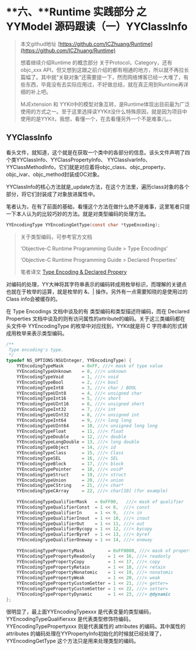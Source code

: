 # **六、**Runtime 实践部分 之 YYModel 源码跟读（一）YYClassInfo

> 本文githud地址 [https://github.com/ICZhuang/Runtime](https://github.com/ICZhuang/Runtime)
>
> 想着继续介绍Runtime 的概念部分 关于Protocol，Category，还有objc_xxx API，但又想到这跟之前介绍的都有相通的地方，所以就不再拉长篇幅了。其中就“关联对象”还需要提一下，然而网络博客已经一大堆了，有些东西，毕竟没有去实际应用过，不好做总结，就在真正用到Runtime再详细的补上吧。
>
> MJExtension 和 YYKit中的模型对象互转，是Runtime体现出目前最为广泛使用的方式之一。至于这里选择读YYKit没什么特殊原因，就是因为项目中使用的是YYKit，我想，看懂一个，在去看懂另外一个不是难事儿。。



## YYClassInfo

看头文件，就知道，这个就是在获取一个类中的各部分的信息。该头文件声明了四个类YYClassInfo、YYClassPropertyInfo、 YYClassIvarInfo、YYClassMethodInfo，它们就是对应着将objc_class、objc_property、objc_ivar、objc_method封装成OC对象。

YYClassInfo的核心方法就是_update方法，在这个方法里，遍历class对象的各个部分，将它们封装成了对象放进属性中。

笔者认为，在有了前面的基础，看懂这个方法在做什么绝不是难事，这里笔者只提一下本人认为的比较巧妙的方法。就是对类型编码的处理方法。

```objective-c
YYEncodingType YYEncodingGetType(const char *typeEncoding);
```

> 关于类型编码，可参考官方文档 
>
> ‘Objective-C Runtime Programming Guide > Type Encodings’
>
> ‘Objective-C Runtime Programming Guide > Declared Properties’
>
> 笔者译文 [Type Encoding & Declared Propery](https://github.com/ICZhuang/Runtime/blob/master/附、Type%20Encoding%20%26%20Declared%20Property.md)

对编码的处理，YY大神将其字符串表示的编码转成用枚举标识，而理解的关键点也就在于枚举的运算，就是枚举的 &、|  操作。另外有一点需要知晓的是使用过的Class info会被缓存的。



在 Type Encodings 文档中谈及的有 类型编码和类型描述符编码，而在 Declared Properties 文档中谈及的则有访问属性的attribute的编码。关于这三类编码都在头文件中 YYEncodingType 的枚举中对应找到，YYKit就是将 C 字符串的形式转成用枚举来表示类型编码。

```objective-c
/**
 Type encoding's type.
 */
typedef NS_OPTIONS(NSUInteger, YYEncodingType) {
    YYEncodingTypeMask       = 0xFF, ///< mask of type value
    YYEncodingTypeUnknown    = 0, ///< unknown
    YYEncodingTypeVoid       = 1, ///< void
    YYEncodingTypeBool       = 2, ///< bool
    YYEncodingTypeInt8       = 3, ///< char / BOOL
    YYEncodingTypeUInt8      = 4, ///< unsigned char
    YYEncodingTypeInt16      = 5, ///< short
    YYEncodingTypeUInt16     = 6, ///< unsigned short
    YYEncodingTypeInt32      = 7, ///< int
    YYEncodingTypeUInt32     = 8, ///< unsigned int
    YYEncodingTypeInt64      = 9, ///< long long
    YYEncodingTypeUInt64     = 10, ///< unsigned long long
    YYEncodingTypeFloat      = 11, ///< float
    YYEncodingTypeDouble     = 12, ///< double
    YYEncodingTypeLongDouble = 13, ///< long double
    YYEncodingTypeObject     = 14, ///< id
    YYEncodingTypeClass      = 15, ///< Class
    YYEncodingTypeSEL        = 16, ///< SEL
    YYEncodingTypeBlock      = 17, ///< block
    YYEncodingTypePointer    = 18, ///< void*
    YYEncodingTypeStruct     = 19, ///< struct
    YYEncodingTypeUnion      = 20, ///< union
    YYEncodingTypeCString    = 21, ///< char*
    YYEncodingTypeCArray     = 22, ///< char[10] (for example)
    
    YYEncodingTypeQualifierMask   = 0xFF00,   ///< mask of qualifier
    YYEncodingTypeQualifierConst  = 1 << 8,  ///< const
    YYEncodingTypeQualifierIn     = 1 << 9,  ///< in
    YYEncodingTypeQualifierInout  = 1 << 10, ///< inout
    YYEncodingTypeQualifierOut    = 1 << 11, ///< out
    YYEncodingTypeQualifierBycopy = 1 << 12, ///< bycopy
    YYEncodingTypeQualifierByref  = 1 << 13, ///< byref
    YYEncodingTypeQualifierOneway = 1 << 14, ///< oneway
    
    YYEncodingTypePropertyMask         = 0xFF0000, ///< mask of property
    YYEncodingTypePropertyReadonly     = 1 << 16, ///< readonly
    YYEncodingTypePropertyCopy         = 1 << 17, ///< copy
    YYEncodingTypePropertyRetain       = 1 << 18, ///< retain
    YYEncodingTypePropertyNonatomic    = 1 << 19, ///< nonatomic
    YYEncodingTypePropertyWeak         = 1 << 20, ///< weak
    YYEncodingTypePropertyCustomGetter = 1 << 21, ///< getter=
    YYEncodingTypePropertyCustomSetter = 1 << 22, ///< setter=
    YYEncodingTypePropertyDynamic      = 1 << 23, ///< @dynamic
};
```

很明显了，最上面YYEncodingTypexxx 是代表变量的类型编码，YYEncodingTypeQualifierxxx 是代表类型修饰符编码，YYEncodingTypePropertyxxx 则是代表属性的 attributes 的编码。其中属性的 attributes 的编码处理在YYPropertyInfo初始化的时候就已经处理了，YYEncodingGetType 这个方法只是用来处理类型的编码。